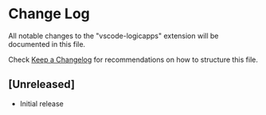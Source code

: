 # Change Log
All notable changes to the "vscode-logicapps" extension will be documented in this file.

Check [Keep a Changelog](http://keepachangelog.com/) for recommendations on how to structure this file.

## [Unreleased]
- Initial release